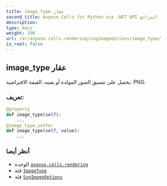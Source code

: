 ```yaml
---
title: image_type عقار
second_title: Aspose.Cells for Python via .NET API المراجع
description:
type: docs
weight: 190
url: /ar/aspose.cells.rendering/svgimageoptions/image_type/
is_root: false
---
```

##  image_type عقار

يحصل على تنسيق الصور المولدة أو يعينه.
القيمة الافتراضية: PNG.
###  تعريف:
```python
@property
def image_type(self):
    ...
@image_type.setter
def image_type(self, value):
    ...
```

###  أنظر أيضا
* الوحدة [`aspose.cells.rendering`](../../)
* فئة [`ImageType`](/cells/python-net/ar/aspose.cells.drawing/imagetype)
* فئة [`SvgImageOptions`](/cells/python-net/ar/aspose.cells.rendering/svgimageoptions)
